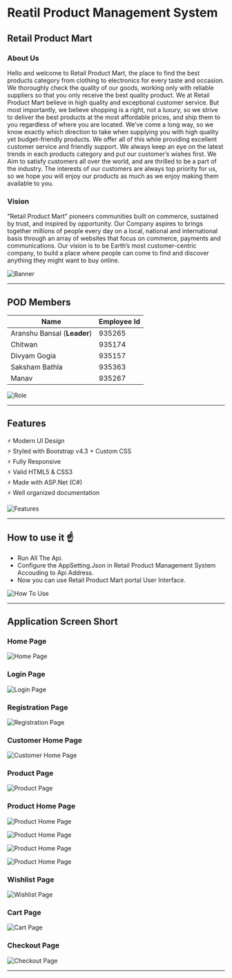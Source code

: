 # Reatil Product Management System

## Retail Product Mart

### About Us
Hello and welcome to Retail Product Mart, the place to find the best products category from clothing to electronics for every taste and occasion.
We thoroughly check the quality of our goods, working only with reliable suppliers so that you only receive the best quality product.
We at Retail Product Mart believe in high quality and exceptional customer service. 
But most importantly, we believe shopping is a right, not a luxury, so we strive to deliver the best products at the most affordable prices, 
and ship them to you regardless of where you are located.
We’ve come a long way, so we know exactly which direction to take when supplying you with high quality yet budget-friendly products. We offer all of this while providing excellent customer service and friendly support.
We always keep an eye on the latest trends in each products category and put our customer’s wishes first. 
We Aim to satisfy customers all over the world, and are thrilled to be a part of the industry.
The interests of our customers are always top priority for us, so we hope you will enjoy our products as much as we enjoy making them available to you.

### Vision
"Retail Product Mart" pioneers communities built on commerce, sustained by trust, and inspired by opportunity. Our Company aspires to brings together millions of people every day on a local, national and international basis through an array of websites that focus on commerce, payments and communications.
Our vision is to be Earth’s most customer-centric company, to build a place where people can come to find and discover anything they might want to buy online.

![Banner](https://github.com/Aranshu/CSharp-Retail-Product-Mart/blob/master/Images/Product%20Banner.png?raw=true)


---

## POD Members

|Name|Employee Id
|---|---|
|Aranshu Bansal (**Leader**)|935265
|Chitwan |935174
|Divyam Gogia |935157
|Saksham Bathla |935363
|Manav |935267

![Role](https://github.com/Aranshu/CSharp-Retail-Product-Mart/blob/master/Images/Role.png?raw=true)


---

## Features

⚡️ Modern UI Design\
⚡️ Styled with Bootstrap v4.3 + Custom CSS\
⚡️ Fully Responsive\
⚡️ Valid HTML5 & CSS3\
⚡ Made with ASP.Net (C#)\
⚡️ Well organized documentation

![Features](https://github.com/Aranshu/CSharp-Retail-Product-Mart/blob/master/Images/Features.png?raw=true)


---

## How to use it ☝️

- Run All The Api.
- Configure the AppSetting.Json in Retail Product Management System Accouding to Api Address.
- Now you can use Retail Product Mart portal User Interface.

![How To Use](https://github.com/Aranshu/CSharp-Retail-Product-Mart/blob/master/Images/HowToUse.jpg?raw=true)


---

## Application Screen Short

### Home Page
![Home Page](https://github.com/Aranshu/CSharp-Retail-Product-Mart/blob/master/Images/Home%20Page.PNG?raw=true)

### Login Page
![Login Page](https://github.com/Aranshu/CSharp-Retail-Product-Mart/blob/master/Images/Login%20Page.PNG?raw=true)

### Registration Page
![Registration Page](https://github.com/Aranshu/CSharp-Retail-Product-Mart/blob/master/Images/Registration%20Page.PNG?raw=true)

### Customer Home Page
![Customer Home Page](https://github.com/Aranshu/CSharp-Retail-Product-Mart/blob/master/Images/Customer%20Home%20Page.PNG?raw=true)

### Product Page
![Product Page](https://github.com/Aranshu/CSharp-Retail-Product-Mart/blob/master/Images/Product%20Page.PNG?raw=true)

### Product Home Page
![Product Home Page](https://github.com/Aranshu/CSharp-Retail-Product-Mart/blob/master/Images/Product%20Home%20Page%201.PNG?raw=true)

![Product Home Page](https://github.com/Aranshu/CSharp-Retail-Product-Mart/blob/master/Images/Product%20Home%20Page%202.PNG?raw=true)

![Product Home Page](https://github.com/Aranshu/CSharp-Retail-Product-Mart/blob/master/Images/Product%20Home%20Page%203.PNG?raw=true)

![Product Home Page](https://github.com/Aranshu/CSharp-Retail-Product-Mart/blob/master/Images/Product%20Home%20Page%204.PNG?raw=true)

### Wishlist Page
![Wishlist Page](https://github.com/Aranshu/CSharp-Retail-Product-Mart/blob/master/Images/Wishlist%20Page.PNG?raw=true)

### Cart Page
![Cart Page](https://github.com/Aranshu/CSharp-Retail-Product-Mart/blob/master/Images/Cart%20Page.PNG?raw=true)

### Checkout Page
![Checkout Page](https://github.com/Aranshu/CSharp-Retail-Product-Mart/blob/master/Images/Checkout%20Page.PNG?raw=true)


---
